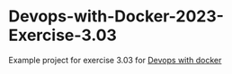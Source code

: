 # Devops-with-Docker-2023-Exercise-3.03

Example project for exercise 3.03 for [Devops with docker](https://devopswithdocker.com/)